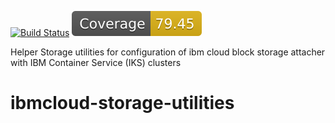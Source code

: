 [![Build Status](https://travis-ci.com/IBM/ibmcloud-storage-utilities.svg?branch=master)](https://travis-ci.com/IBM/ibmcloud-storage-utilities)
[![Coverage](https://github.com/IBM/ibmcloud-storage-utilities/blob/gh-pages/block-storage-attacher/coverage/master/badge.svg)](https://github.com/IBM/ibmcloud-storage-utilities/tree/gh-pages/block-storage-attacher/coverage/master/cover.html)

Helper Storage utilities for configuration of ibm cloud block storage attacher with IBM Container Service (IKS) clusters
# ibmcloud-storage-utilities

